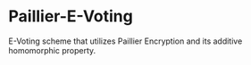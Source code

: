 # Paillier-E-Voting
E-Voting scheme that utilizes Paillier Encryption and its additive homomorphic property.

